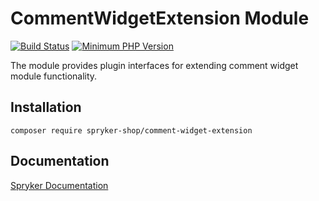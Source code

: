 # CommentWidgetExtension Module
[![Build Status](https://travis-ci.org/spryker-shop/comment-widget-extension.svg)](https://travis-ci.org/spryker-shop/comment-widget-extension)
[![Minimum PHP Version](https://img.shields.io/badge/php-%3E%3D%207.2-8892BF.svg)](https://php.net/)

The module provides plugin interfaces for extending comment widget module functionality.

## Installation

```
composer require spryker-shop/comment-widget-extension
```

## Documentation

[Spryker Documentation](https://academy.spryker.com/developing_with_spryker/module_guide/modules.html)
